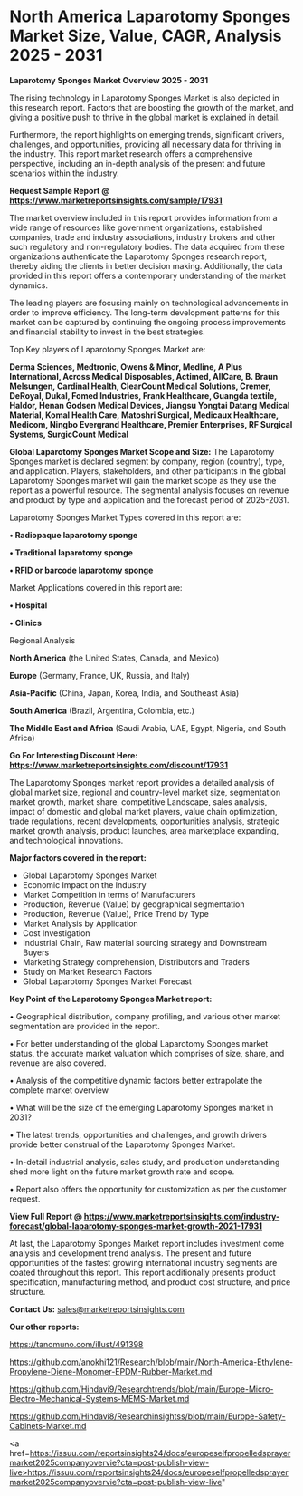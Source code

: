 # North America Laparotomy Sponges Market Size, Value, CAGR, Analysis 2025 - 2031

<Strong> Laparotomy Sponges Market Overview 2025 - 2031</strong>

The rising technology in Laparotomy Sponges Market is also depicted in this research report. Factors that are boosting the growth of the market, and giving a positive push to thrive in the global market is explained in detail.

Furthermore, the report highlights on emerging trends, significant drivers, challenges, and opportunities, providing all necessary data for thriving in the industry. This report market research offers a comprehensive perspective, including an in-depth analysis of the present and future scenarios within the industry.

<strong>Request Sample Report @ <a href=https://www.marketreportsinsights.com/sample/17931>https://www.marketreportsinsights.com/sample/17931</a></strong>

The market overview included in this report provides information from a wide range of resources like government organizations, established companies, trade and industry associations, industry brokers and other such regulatory and non-regulatory bodies. The data acquired from these organizations authenticate the Laparotomy Sponges research report, thereby aiding the clients in better decision making. Additionally, the data provided in this report offers a contemporary understanding of the market dynamics.

The leading players are focusing mainly on technological advancements in order to improve efficiency. The long-term development patterns for this market can be captured by continuing the ongoing process improvements and financial stability to invest in the best strategies.

Top Key players of Laparotomy Sponges Market are:

<strong>Derma Sciences, Medtronic, Owens & Minor, Medline, A Plus International, Across Medical Disposables, Actimed, AllCare, B. Braun Melsungen, Cardinal Health, ClearCount Medical Solutions, Cremer, DeRoyal, Dukal, Fomed Industries, Frank Healthcare, Guangda textile, Haldor, Henan Godsen Medical Devices, Jiangsu Yongtai Datang Medical Material, Komal Health Care, Matoshri Surgical, Medicaux Healthcare, Medicom, Ningbo Evergrand Healthcare, Premier Enterprises, RF Surgical Systems, SurgicCount Medical</strong>

<strong><b>Global Laparotomy Sponges Market Scope and Size:</b></strong>
The Laparotomy Sponges market is declared segment by company, region (country), type, and application. Players, stakeholders, and other participants in the global Laparotomy Sponges market will gain the market scope as they use the report as a powerful resource. The segmental analysis focuses on revenue and product by type and application and the forecast period of 2025-2031.

Laparotomy Sponges Market Types covered in this report are:

<strong>• Radiopaque laparotomy sponge

• Traditional laparotomy sponge

• RFID or barcode laparotomy sponge</strong>

Market Applications covered in this report are:

<strong>• Hospital

• Clinics</strong> 

Regional Analysis

<strong>North America</strong> (the United States, Canada, and Mexico)

<strong>Europe</strong> (Germany, France, UK, Russia, and Italy)

<strong>Asia-Pacific</strong> (China, Japan, Korea, India, and Southeast Asia)

<strong>South America</strong> (Brazil, Argentina, Colombia, etc.)

<strong>The Middle East and Africa</strong> (Saudi Arabia, UAE, Egypt, Nigeria, and South Africa)

<strong>Go For Interesting Discount Here: <a href=https://www.marketreportsinsights.com/discount/17931>https://www.marketreportsinsights.com/discount/17931</a></strong>

The Laparotomy Sponges market report provides a detailed analysis of global market size, regional and country-level market size, segmentation market growth, market share, competitive Landscape, sales analysis, impact of domestic and global market players, value chain optimization, trade regulations, recent developments, opportunities analysis, strategic market growth analysis, product launches, area marketplace expanding, and technological innovations.

<strong><b>Major factors covered in the report:</b></strong>
<ul>
  <li>Global Laparotomy Sponges Market </li>
  <li>Economic Impact on the Industry</li>
  <li>Market Competition in terms of Manufacturers</li>
  <li>Production, Revenue (Value) by geographical segmentation</li>
  <li>Production, Revenue (Value), Price Trend by Type</li>
  <li>Market Analysis by Application</li>
  <li>Cost Investigation</li>
  <li>Industrial Chain, Raw material sourcing strategy and Downstream Buyers</li>
  <li>Marketing Strategy comprehension, Distributors and Traders</li>
  <li>Study on Market Research Factors</li>
  <li>Global Laparotomy Sponges Market Forecast</li>
</ul>

<strong><b>Key Point of the Laparotomy Sponges Market report:</b></strong>

• Geographical distribution, company profiling, and various other market segmentation are provided in the report.

• For better understanding of the global Laparotomy Sponges market status, the accurate market valuation which comprises of size, share, and revenue are also covered.

• Analysis of the competitive dynamic factors better extrapolate the complete market overview

• What will be the size of the emerging Laparotomy Sponges market in 2031?

• The latest trends, opportunities and challenges, and growth drivers provide better construal of the Laparotomy Sponges Market.

• In-detail industrial analysis, sales study, and production understanding shed more light on the future market growth rate and scope.

• Report also offers the opportunity for customization as per the customer request.

<strong><b>View Full Report @ <a href=https://www.marketreportsinsights.com/industry-forecast/global-laparotomy-sponges-market-growth-2021-17931>https://www.marketreportsinsights.com/industry-forecast/global-laparotomy-sponges-market-growth-2021-17931</a></b></strong>


At last, the Laparotomy Sponges Market report includes investment come analysis and development trend analysis. The present and future opportunities of the fastest growing international industry segments are coated throughout this report. This report additionally presents product specification, manufacturing method, and product cost structure, and price structure.

<strong>Contact Us:</strong>
sales@marketreportsinsights.com

<strong>Our other reports:</strong>

<a href=https://tanomuno.com/illust/491398>https://tanomuno.com/illust/491398</a>

<a href=https://github.com/anokhi121/Research/blob/main/North-America-Ethylene-Propylene-Diene-Monomer-EPDM-Rubber-Market.md>https://github.com/anokhi121/Research/blob/main/North-America-Ethylene-Propylene-Diene-Monomer-EPDM-Rubber-Market.md</a>

<a href=https://github.com/Hindavi9/Researchtrends/blob/main/Europe-Micro-Electro-Mechanical-Systems-MEMS-Market.md>https://github.com/Hindavi9/Researchtrends/blob/main/Europe-Micro-Electro-Mechanical-Systems-MEMS-Market.md</a>

<a href=https://github.com/Hindavi8/Researchinsightss/blob/main/Europe-Safety-Cabinets-Market.md>https://github.com/Hindavi8/Researchinsightss/blob/main/Europe-Safety-Cabinets-Market.md</a>

<a href=https://issuu.com/reportsinsights24/docs/europeselfpropelledsprayermarket2025companyovervie?cta=post-publish-view-live>https://issuu.com/reportsinsights24/docs/europeselfpropelledsprayermarket2025companyovervie?cta=post-publish-view-live</a>"

